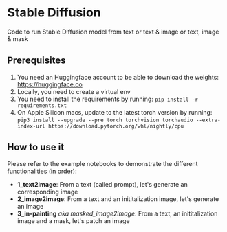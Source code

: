 # Stable Diffusion
Code to run Stable Diffusion model from text or text &amp; image or text, image &amp; mask

## Prerequisites
1. You need an Huggingface account to be able to download the weights: https://huggingface.co
1. Locally, you need to create a virtual env
1. You need to install the requirements by running: `pip install -r requirements.txt`
1. On Apple Silicon macs, update to the latest torch version by running:  
`pip3 install --upgrade --pre torch torchvision torchaudio --extra-index-url https://download.pytorch.org/whl/nightly/cpu`

## How to use it
Please refer to the example notebooks to demonstrate the different functionalities (in order):
- **1_text2image**: From a text (called prompt), let's generate an corresponding image
- **2_image2image**: From a text and an inititalization image, let's generate an image
- **3_in-painting** *aka masked_image2image*: From a text, an inititalization image and a mask, let's patch an image
